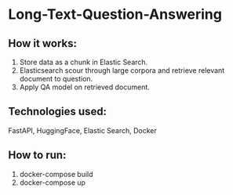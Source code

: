 # Long-Text-Question-Answering

## How it works:

1) Store data as a chunk in Elastic Search.
2) Elasticsearch scour through large corpora and retrieve relevant document to question.
3) Apply QA model on retrieved document.

## Technologies used:
FastAPI, HuggingFace, Elastic Search, Docker

## How to run:

1) docker-compose build
2) docker-compose up
